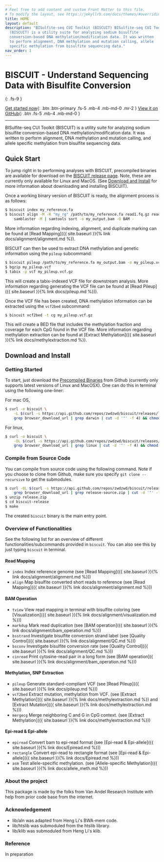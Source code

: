 ```yaml
---
# Feel free to add content and custom Front Matter to this file.
# To modify the layout, see https://jekyllrb.com/docs/themes/#overriding-theme-defaults
title: HOME
layout: default
description: "BISulfite-seq CUI Toolkit (BISCUIT) BISulfite-seq CUI Toolkit
  (BISCUIT) is a utility suite for analyzing sodium bisulfite
  conversion-based DNA methylation/modification data. It was written
  to perform alignment, DNA methylation and mutation calling, allele
  specific methylation from bisulfite sequencing data."
nav_order: 1
---
```


# BISCUIT - Understand Sequencing Data with Bisulfite Conversion
{: .fs-9 }

[Get started now](#getting-started){: .btn .btn-primary .fs-5 .mb-4 .mb-md-0 .mr-2 } [View it on GitHub](https://github.com/huishenlab/biscuit){: .btn .fs-5 .mb-4 .mb-md-0 }

---

BISulfite-seq CUI Toolkit (BISCUIT) is a utility suite for analyzing sodium
bisulfite conversion-based DNA methylation/modification data. It was written to
perform alignment, DNA methylation and mutation calling, and allele specific
methylation from bisulfite sequencing data.

## Quick Start

To jump right in to performing analyses with BISCUIT, precompiled binaries are
available for download on the [BISCUIT release page](https://github.com/huishenlab/biscuit/releases/latest).
Note, these are currently only available for Linux and MacOS. (See
[Download and Install](#Download-and-Install) for more information about
downloading and installing BISCUIT).

Once a working binary version of BISCUIT is ready, the alignment process is as
follows:
```bash
$ biscuit index my_reference.fa
$ biscuit align -M -R "my_rg" /path/to/my_reference.fa read1.fq.gz read2.fq.gz | 
    samblaster -M | samtools sort -o my_output.bam -O BAM -
```
More information regarding indexing, alignment, and duplicate marking can be
found at [Read Mapping]({{ site.baseurl }}{% link docs/alignment/alignment.md %}).

BISCUIT can then be used to extract DNA methylation and genetic information
using the `pileup` subcommand:
```bash
$ biscuit pileup /path/to/my_reference.fa my_output.bam -o my_pileup.vcf
$ bgzip my_pileup.vcf
$ tabix -p vcf my_pileup.vcf.gz
```
This will create a tabix-indexed VCF file for downstream analysis. More
information regarding generating the VCF file can be found at
[Read Pileup]({{ site.baseurl }}{% link docs/pileup.md %})).

Once the VCF file has been created, DNA methylation information can be extracted
using the `vcf2bed` subcommand:
```bash
$ biscuit vcf2bed -t cg my_pileup.vcf.gz
```
This will create a BED file that includes the methylation fraction and coverage
for each CpG found in the VCF file. More information regarding methylation
extraction can be found at
[Extract Methylation]({{ site.baseurl }}{% link docs/methylextraction.md %}).

## Download and Install

### Getting Started

To start, just download the [Precompiled Binaries](https://github.com/zwdzwd/biscuit/releases/latest)
from Github (currently only supports latest versions of Linux and MacOSX).
One can do this in terminal using the following one-liner:

For mac OS,
```bash
$ curl -o biscuit \
    -L $(curl -s https://api.github.com/repos/zwdzwd/biscuit/releases/latest |
    grep browser_download_url | grep darwin | cut -d '"' -f 4) && chmod a+x biscuit
```

For linux,
```bash
$ curl -o biscuit \
    -OL $(curl -s https://api.github.com/repos/zwdzwd/biscuit/releases/latest | 
    grep browser_download_url | grep linux | cut -d '"' -f 4) && chmod a+x biscuit
```

### Compile from Source Code

You can compile from source code using the following command. Note if
you choose to clone from Github, make sure you specify `git clone --recursive`
to get the submodules.

```bash
$ curl -OL $(curl -s https://api.github.com/repos/zwdzwd/biscuit/releases/latest | 
    grep browser_download_url | grep release-source.zip | cut -d '"' -f 4)
$ unzip release.zip
$ cd biscuit-release
$ make
```

The created `biscuit` binary is the main entry point.

### Overview of Functionalities

See the following list for an overview of different
functionalities/subcommands provided in `biscuit`. You can also see
this by just typing `biscuit` in terminal.

#### Read Mapping

  - `index` Index reference genome (see 
    [Read Mapping]({{ site.baseurl }}{% link docs/alignment/alignment.md %}))
  - `align` Map bisulfite converted short reads to reference (see
    [Read Mapping]({{ site.baseurl }}{% link docs/alignment/alignment.md %}))

#### BAM Operation

  - `tview` View read mapping in terminal with bisulfite coloring (see
    [Visualization]({{ site.baseurl }}{% link docs/alignment/visualization.md %}))
  - `markdup` Mark read duplication (see [BAM operation]({{ site.baseurl }}{% link docs/alignment/bam_operation.md %}))
  - `bsstrand` Investigate bisulfite conversion strand label (see
    [Quality Control]({{ site.baseurl }}{% link docs/alignment/QC.md %}))
  - `bsconv` Investigate bisulfite conversion rate (see
    [Quality Control]({{ site.baseurl }}{% link docs/alignment/QC.md %}))
  - `cinread` Print cytosine-read pair in a long form (see
    [BAM operation]({ site.baseurl }}{% link docs/alignment/bam_operation.md %}))

#### Methylation, SNP Extraction

  - `pileup` Generate standard-compliant VCF (see 
    [Read Pileup]({{ site.baseurl }}{% link docs/pileup.md %}))
  - `vcf2bed` Extract mutation, methylation from VCF.
    (see [Extract Methylation]({{ site.baseurl }}{% link docs/methylextraction.md %}) and 
    [Extract Mutation]({{ site.baseurl }}{% link docs/methylextraction.md %}))
  - `mergecg` Merge neighboring C and G in CpG context.
    (see [Extract Methylation]({{ site.baseurl }}{% link docs/methylextraction.md %}))
  
#### Epi-read & Epi-allele

  - `epiread` Convert bam to epi-read format (see
    [Epi-read & Epi-allele]({{ site.baseurl }}{% link docs/Epiread.md %}))
  - `rectangle` Convert epi-read to rectangle format (see
    [Epi-read & Epi-allele]({{ site.baseurl }}{% link docs/Epiread.md %}))
  - `asm` Test allele-specific methylation. (see
    [Allele-specific Methylation]({{ site.baseurl }}{% link docs/allele_meth.md %}))

### About the project

This package is made by the folks from Van Andel Research Institute
with help from prior code base from the internet.

### Acknowledgement

 - lib/aln was adapted from Heng Li's BWA-mem code.
 - lib/htslib was submoduled from the htslib library.
 - lib/klib was submoduled from Heng Li's klib.

### Reference

In preparation

